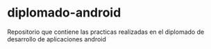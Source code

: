 # diplomado-android
Repositorio que contiene las practicas realizadas en el diplomado de desarrollo de aplicaciones android
